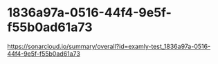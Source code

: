 # 1836a97a-0516-44f4-9e5f-f55b0ad61a73
https://sonarcloud.io/summary/overall?id=examly-test_1836a97a-0516-44f4-9e5f-f55b0ad61a73
